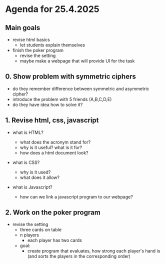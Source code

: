 # Agenda for 25.4.2025

## Main goals

- revise html basics
  - let students explain themselves
- finish the poker program
  - revise the setting
  - maybe make a webpage that will provide UI for the task

## 0. Show problem with symmetric ciphers

- do they remember difference between symmetric and asymmetric cipher?
- introduce the problem with 5 friends (A,B,C,D,E)
- do they have idea how to solve it?

## 1. Revise html, css, javascript

- what is HTML?
  - what does the acronym stand for?
  - why is it useful? what is it for?
  - how does a html document look?

- what is CSS?
  - why is it used?
  - what does it allow?

- what is Javascript?
  - how can we link a javascript program to our webpage?

## 2. Work on the poker program

- revise the setting
  - three cards on table
  - n players
    - each player has two cards
  - goal:
    - create program that evaluates, how strong each player's hand is (and sorts the players in the corresponding order)